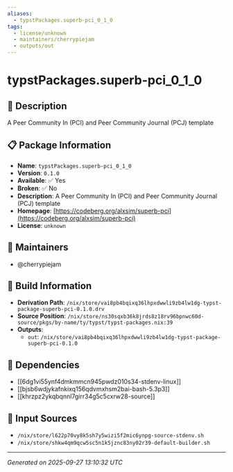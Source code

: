 ```yaml
---
aliases:
  - typstPackages.superb-pci_0_1_0
tags:
  - license/unknown
  - maintainers/cherrypiejam
  - outputs/out
---
```


# typstPackages.superb-pci_0_1_0

## 📝 Description

A Peer Community In (PCI) and Peer Community Journal (PCJ) template

## 📋 Package Information

- **Name**: `typstPackages.superb-pci_0_1_0`
- **Version**: `0.1.0`
- **Available**: ✅ Yes
- **Broken**: ✅ No
- **Description**: A Peer Community In (PCI) and Peer Community Journal (PCJ) template
- **Homepage**: [https://codeberg.org/alxsim/superb-pci](https://codeberg.org/alxsim/superb-pci)
- **License**: `unknown`
## 👥 Maintainers

- @cherrypiejam


## 🔧 Build Information

- **Derivation Path**: `/nix/store/vai8pb4bqixq36lhpxdwwli9zb4lw1dg-typst-package-superb-pci-0.1.0.drv`
- **Source Position**: `/nix/store/ns30sqxb36k8jrds8z18rv96bpnwc60d-source/pkgs/by-name/ty/typst/typst-packages.nix:39`
- **Outputs**:
  - `out`:  `/nix/store/vai8pb4bqixq36lhpxdwwli9zb4lw1dg-typst-package-superb-pci-0.1.0`

## 🔗 Dependencies

- [[6dg1vi55ynf4dmkmmcn945pwdz010s34-stdenv-linux]]
- [[bjsb6wdjykafnkixq156qdvmxhsm2bai-bash-5.3p3]]
- [[khrzpz2ykqbqnnl7girr34g5c5cxrw28-source]]

## 📁 Input Sources

- `/nix/store/l622p70vy8k5sh7y5wizi5f2mic6ynpg-source-stdenv.sh`
- `/nix/store/shkw4qm9qcw5sc5n1k5jznc83ny02r39-default-builder.sh`

---
*Generated on 2025-09-27 13:10:32 UTC*
